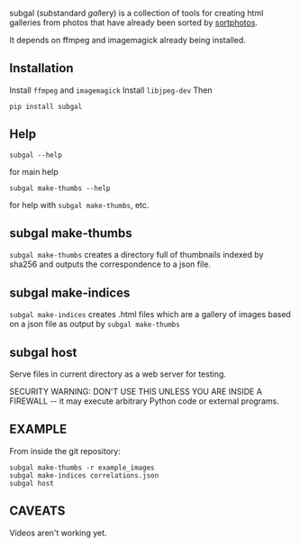 subgal (*sub*standard *gal*lery) is a collection of tools for creating html
galleries from photos that have already been sorted by [sortphotos].

It depends on ffmpeg and imagemagick already being installed.


Installation
------------

Install `ffmpeg` and `imagemagick`
Install `libjpeg-dev`
Then

    pip install subgal


Help
----

    subgal --help

for main help

    subgal make-thumbs --help

for help with `subgal make-thumbs`, etc.

subgal make-thumbs
------------------

`subgal make-thumbs` creates a directory full of thumbnails indexed by sha256 and outputs the correspondence to a json file.

subgal make-indices
-------------------

`subgal make-indices` creates .html files which are a gallery of images based on a json file as output by `subgal make-thumbs`

subgal host
-----------

Serve files in current directory as a web server
for testing.

SECURITY WARNING: DON'T USE THIS UNLESS YOU ARE INSIDE A FIREWALL
-- it may execute arbitrary Python code or external programs.

EXAMPLE
-------

From inside the git repository:

    subgal make-thumbs -r example_images
    subgal make-indices correlations.json
    subgal host


CAVEATS
-------

Videos aren't working yet.


[sortphotos]: https://github.com/andrewning/sortphotos
